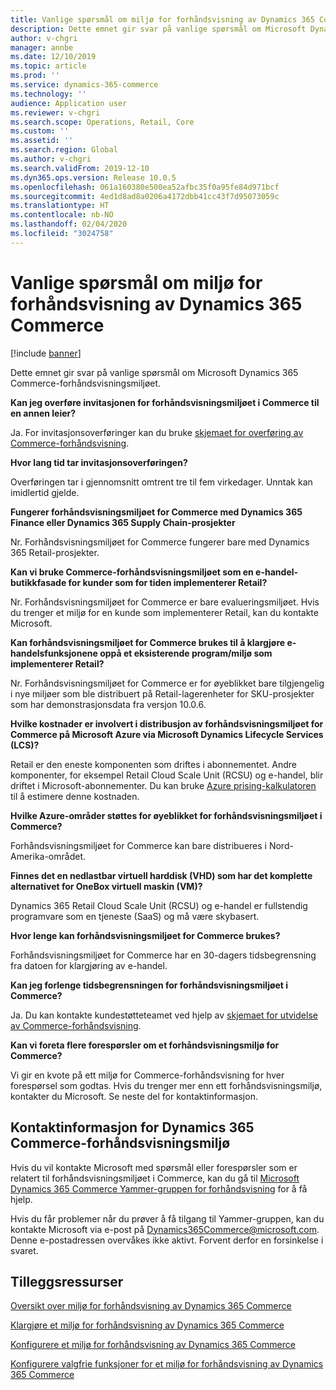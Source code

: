 ```yaml
---
title: Vanlige spørsmål om miljø for forhåndsvisning av Dynamics 365 Commerce
description: Dette emnet gir svar på vanlige spørsmål om Microsoft Dynamics 365 Commerce-forhåndsvisningsmiljøet.
author: v-chgri
manager: annbe
ms.date: 12/10/2019
ms.topic: article
ms.prod: ''
ms.service: dynamics-365-commerce
ms.technology: ''
audience: Application user
ms.reviewer: v-chgri
ms.search.scope: Operations, Retail, Core
ms.custom: ''
ms.assetid: ''
ms.search.region: Global
ms.author: v-chgri
ms.search.validFrom: 2019-12-10
ms.dyn365.ops.version: Release 10.0.5
ms.openlocfilehash: 061a160380e500ea52afbc35f0a95fe84d971bcf
ms.sourcegitcommit: 4ed1d8ad8a0206a4172dbb41cc43f7d95073059c
ms.translationtype: HT
ms.contentlocale: nb-NO
ms.lasthandoff: 02/04/2020
ms.locfileid: "3024758"
---
```

# <a name="dynamics-365-commerce-preview-environment-faq"></a>Vanlige spørsmål om miljø for forhåndsvisning av Dynamics 365 Commerce

[!include [banner](includes/banner.md)]

Dette emnet gir svar på vanlige spørsmål om Microsoft Dynamics 365 Commerce-forhåndsvisningsmiljøet.

**Kan jeg overføre invitasjonen for forhåndsvisningsmiljøet i Commerce til en annen leier?**

Ja. For invitasjonsoverføringer kan du bruke [skjemaet for overføring av Commerce-forhåndsvisning](https://aka.ms/Dynamics365CommercePreviewTransferForm).

**Hvor lang tid tar invitasjonsoverføringen?**

Overføringen tar i gjennomsnitt omtrent tre til fem virkedager. Unntak kan imidlertid gjelde.

**Fungerer forhåndsvisningsmiljøet for Commerce med Dynamics 365 Finance eller Dynamics 365 Supply Chain-prosjekter**

Nr. Forhåndsvisningsmiljøet for Commerce fungerer bare med Dynamics 365 Retail-prosjekter.

**Kan vi bruke Commerce-forhåndsvisningsmiljøet som en e-handel-butikkfasade for kunder som for tiden implementerer Retail?**

Nr. Forhåndsvisningsmiljøet for Commerce er bare evalueringsmiljøet. Hvis du trenger et miljø for en kunde som implementerer Retail, kan du kontakte Microsoft.

**Kan forhåndsvisningsmiljøet for Commerce brukes til å klargjøre e-handelsfunksjonene oppå et eksisterende program/miljø som implementerer Retail?**

Nr. Forhåndsvisningsmiljøet for Commerce er for øyeblikket bare tilgjengelig i nye miljøer som ble distribuert på Retail-lagerenheter for SKU-prosjekter som har demonstrasjonsdata fra versjon 10.0.6.

**Hvilke kostnader er involvert i distribusjon av forhåndsvisningsmiljøet for Commerce på Microsoft Azure via Microsoft Dynamics Lifecycle Services (LCS)?**

Retail er den eneste komponenten som driftes i abonnementet. Andre komponenter, for eksempel Retail Cloud Scale Unit (RCSU) og e-handel, blir driftet i Microsoft-abonnementer. Du kan bruke [Azure prising-kalkulatoren](https://azure.microsoft.com/pricing/calculator/) til å estimere denne kostnaden.

**Hvilke Azure-områder støttes for øyeblikket for forhåndsvisningsmiljøet i Commerce?**

Forhåndsvisningsmiljøet for Commerce kan bare distribueres i Nord-Amerika-området.

**Finnes det en nedlastbar virtuell harddisk (VHD) som har det komplette alternativet for OneBox virtuell maskin (VM)?**

Dynamics 365 Retail Cloud Scale Unit (RCSU) og e-handel er fullstendig programvare som en tjeneste (SaaS) og må være skybasert.

**Hvor lenge kan forhåndsvisningsmiljøet for Commerce brukes?**

Forhåndsvisningsmiljøet for Commerce har en 30-dagers tidsbegrensning fra datoen for klargjøring av e-handel.

**Kan jeg forlenge tidsbegrensningen for forhåndsvisningsmiljøet i Commerce?**

Ja. Du kan kontakte kundestøtteteamet ved hjelp av [skjemaet for utvidelse av Commerce-forhåndsvisning](https://aka.ms/Dynamics365CommercePreviewExtensionForm).

**Kan vi foreta flere forespørsler om et forhåndsvisningsmiljø for Commerce?**

Vi gir en kvote på ett miljø for Commerce-forhåndsvisning for hver forespørsel som godtas. Hvis du trenger mer enn ett forhåndsvisningsmiljø, kontakter du Microsoft. Se neste del for kontaktinformasjon.

## <a name="dynamics-365-commerce-preview-environment-contact-information"></a>Kontaktinformasjon for Dynamics 365 Commerce-forhåndsvisningsmiljø

Hvis du vil kontakte Microsoft med spørsmål eller forespørsler som er relatert til forhåndsvisningsmiljøet i Commerce, kan du gå til [Microsoft Dynamics 365 Commerce Yammer-gruppen for forhåndsvisning](https://aka.ms/Dynamics365CommercePreviewYammer) for å få hjelp.

Hvis du får problemer når du prøver å få tilgang til Yammer-gruppen, kan du kontakte Microsoft via e-post på <Dynamics365Commerce@microsoft.com>. Denne e-postadressen overvåkes ikke aktivt. Forvent derfor en forsinkelse i svaret.

## <a name="additional-resources"></a>Tilleggsressurser

[Oversikt over miljø for forhåndsvisning av Dynamics 365 Commerce](cpe-overview.md)

[Klargjøre et miljø for forhåndsvisning av Dynamics 365 Commerce](provisioning-guide.md)

[Konfigurere et miljø for forhåndsvisning av Dynamics 365 Commerce](cpe-post-provisioning.md)

[Konfigurere valgfrie funksjoner for et miljø for forhåndsvisning av Dynamics 365 Commerce](cpe-optional-features.md)
